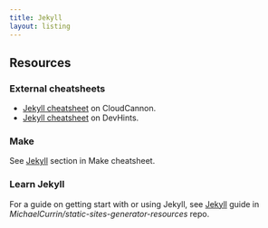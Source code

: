 ```yaml
---
title: Jekyll
layout: listing
---
```



## Resources


### External cheatsheets

- [Jekyll cheatsheet](https://learn.cloudcannon.com/jekyll-cheat-sheet/) on CloudCannon.
- [Jekyll cheatsheet](https://devhints.io/jekyll) on DevHints.

### Make

See [Jekyll](https://github.com/MichaelCurrin/cheatsheets/blob/master/cheatsheets/shell/make.md#jekyll) section in Make cheatsheet.

### Learn Jekyll

For a guide on getting start with or using Jekyll, see [Jekyll](https://github.com/MichaelCurrin/static-sites-generator-resources/blob/master/Jekyll/) guide in _MichaelCurrin/static-sites-generator-resources_ repo.
